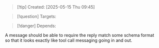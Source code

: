 
>[!tip] Created: [2025-05-15 Thu 09:45]

>[!question] Targets: 

>[!danger] Depends: 

A message should be able to require the reply match some schema format so that it looks exactly like tool call messaging going in and out. 